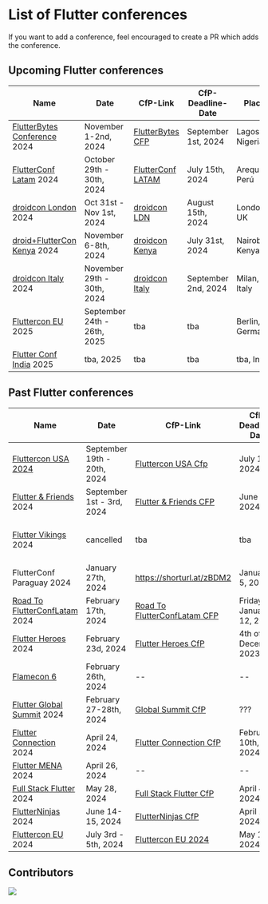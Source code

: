 # List of Flutter conferences

If you want to add a conference, feel encouraged to create a PR which adds the conference.

## Upcoming Flutter conferences

| Name                               | Date                               | CfP-Link                    | CfP-Deadline-Date   | Place                   | Aprox. Attendees |
| ---------------------------------- | ---------------------------------- | --------------------------- | ------------------- | ----------------------- | ---------------- |
| [FlutterBytes Conference][12] 2024 | November 1-2nd, 2024               | [FlutterBytes CFP][35]      | September 1st, 2024 | Lagos, Nigeria          | 500+             |
| [FlutterConf Latam][13] 2024       | October 29th - 30th, 2024          | [FlutterConf LATAM][32]     | July 15th, 2024     | Arequipa, Perú          | 300 - 500        |
| [droidcon London][14] 2024         | Oct 31st - Nov 1st, 2024           | [droidcon LDN][31]          | August 15th, 2024   | London, UK              | 1000+            |
| [droid+FlutterCon Kenya][29] 2024  | November 6-8th, 2024               | [droidcon Kenya][28]        | July 31st, 2024     | Nairobi, Kenya          | 500+             |
| [droidcon Italy][16] 2024          | November 29th - 30th, 2024         | [droidcon Italy][33]        | September 2nd, 2024 | Milan, Italy            | 500-1000         |
| [Fluttercon EU][34] 2025           | September 24th - 26th, 2025        | tba                         | tba                 | Berlin, Germany         | 1000+            |
| [Flutter Conf India][15] 2025      | tba, 2025                          | tba                         | tba                 | tba, India              | 500-1000         |

## Past Flutter conferences

| Name                                | Date                       | CfP-Link                           | CfP-Deadline-Date        | Place                               | Aprox. Attendees |
| ----------------------------------- | -------------------------- | ---------------------------------- | ------------------------ | ----------------------------------- | ---------------- |
| [Fluttercon USA 2024][11]           | September 19th - 20th, 2024| [Fluttercon USA Cfp][30]           | July 12th, 2024          | New York City, New York             | 150+             |
| [Flutter & Friends][9] 2024         | September 1st - 3rd, 2024  | [Flutter & Friends CFP][10]        | June 1st, 2024           | Stockholm, Sweden                   | 300+             |
| [Flutter Vikings][17] 2024          | cancelled                  | tba                                | tba                      | Malmö, Sweden / Copenhagen, Denmark | 500 ?            |
| FlutterConf Paraguay 2024           | January 27th, 2024         | https://shorturl.at/zBDM2          | January 5, 2024          | Asunción, Paraguay                  | 500-1000         |
| [Road To FlutterConfLatam][18] 2024 | February 17th, 2024        | [Road To FlutterConfLatam CFP][19] | Friday, January 12, 2024 | Arequipa, Perú                      | 500-1000         |
| [Flutter Heroes][20] 2024           | February 23d, 2024         | [Flutter Heroes CfP][21]           | 4th of December 2023     | Turin, Italy & Online               | ???              |
| [Flamecon 6][22]                    | February 26th, 2024        | --                                 | --                       | Online                              | 100 +            |
| [Flutter Global Summit][23] 2024    | February 27-28th, 2024     | [Global Summit CfP][24]            | ???                      | Online                              | 5000 +           |
| [Flutter Connection][25] 2024       | April 24, 2024             | [Flutter Connection CfP][26]       | February 10th, 2024      | Paris, France                       | ???              |
| [Flutter MENA][1] 2024              | April 26, 2024             | --                                 | --                       | [Online][27]                        |                  |
| [Full Stack Flutter][3] 2024        | May 28, 2024               | [Full Stack Flutter CfP][4]        | April 4th, 2024          | Online                              | 1000+            |
| [FlutterNinjas][5] 2024             | June 14-15, 2024           | [FlutterNinjas CfP][6]             | April 17th, 2024         | Tokyo, Japan                        | ???              |
| [Fluttercon EU][7] 2024             | July 3rd - 5th, 2024       | [Fluttercon EU 2024][8]            | May 1st, 2024            | Berlin, Germany                     | 1000+            |


## Contributors

<a href="https://github.com/m-theis/flutter_conferences/graphs/contributors">
  <img src="https://contrib.rocks/image?repo=m-theis/flutter_conferences" />
</a>

[1]: https://fluttermena.com/
[2]: https://www.youtube.com/live/b4Mwa9W5vPA?si=4whxfqBVJkJcHZoO
[3]: https://fullstackflutter.dev
[4]: https://forms.gle/aYrcS3dJFZxQW3Eu6
[5]: https://flutterninjas.dev/
[6]: https://sessionize.com/flutterninjas-2024/
[7]: https://fluttercon.dev/
[8]: https://sessionize.com/flutterconeurope-2024/
[9]: https://www.flutterfriends.dev/
[10]: https://airtable.com/appAYMHfCGwzg7bxu/shrSoAdprf4WMGpdY
[11]: https://flutterconusa.dev/
[12]: https://www.flutterbytesconf.com/
[13]: https://flutterconflatam.dev/
[14]: https://london.droidcon.com/
[15]: https://flutterconf.in/home
[16]: https://it.droidcon.com/2024/
[17]: https://fluttervikings.com/
[18]: https://peru.flutterconflatam.dev
[19]: https://forms.gle/wRYhGjMNk9e8rvVo8
[20]: https://flutterheroes.com/
[21]: https://papers.synesthesia.it/flutter-heroes-2024/cfp
[22]: https://flame-engine.org/flamecon
[23]: https://events.geekle.us/flutter
[24]: https://docs.google.com/forms/d/e/1FAIpQLScbZEiHXQRRjebkPQM87cisJdkibaD2qd3nRdMiADmP5129Ww/viewform
[25]: https://flutterconnection.io/
[26]: https://flutterconnection.io/cfp
[27]: https://www.youtube.com/live/b4Mwa9W5vPA?si=4whxfqBVJkJcHZoO
[28]: https://sessionize.com/droidcon-kenya-2024
[29]: https://droidcon.co.ke/
[30]: https://sessionize.com/fluttercon-usa-2024/
[31]: https://sessionize.com/droidcon-london-2024
[32]: https://docs.google.com/forms/d/e/1FAIpQLSdRTv56rTr_P1LidHu6xc2GtTcgpVs6pAGiKdRy68wFdicIcg/viewform
[33]: https://papers.synesthesia.it/droidcon-2024/cfp
[34]: https://www.droidcon.com/events/fluttercon-europe-2025/
[35]: https://sessionize.com/flutterbytes-conference-2024
